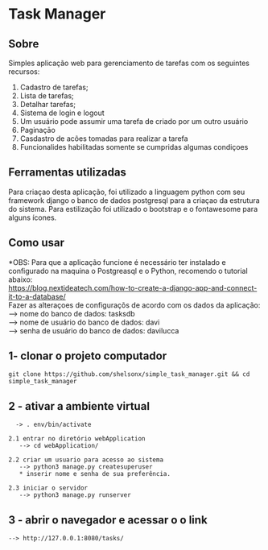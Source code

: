 # Task Manager

## Sobre
Simples aplicação web para gerenciamento de tarefas com os seguintes recursos:
 <ol>
    <li>Cadastro de tarefas;</li>
    <li>Lista de tarefas;</li>
    <li>Detalhar tarefas;</li>
    <li>Sistema de login e logout</li>
    <li>Um usuário pode assumir uma tarefa de criado por um outro usuário</li>
    <li>Paginaçāo</li>
    <li>Casdastro de acões tomadas para realizar a tarefa</li>
    <li>Funcionalides habilitadas somente se cumpridas algumas condiçoes</li>
 </ol>

## Ferramentas utilizadas
 Para criaçao desta aplicação, foi utilizado a linguagem python com seu framework django o banco de dados postgresql para a criaçao da estrutura do sistema. Para estilização foi utilizado o bootstrap e o fontawesome para alguns ícones.

 
## Como usar
 *OBS: Para que a aplicação funcione é necessário ter instalado e configurado na maquina o Postgreasql e o Python, recomendo  o tutorial abaixo: </br>
  https://blog.nextideatech.com/how-to-create-a-django-app-and-connect-it-to-a-database/ </br>
  Fazer as alteraçoes de configuraçõs de acordo com os dados da aplicação: </br>
     --> nome do banco de dados: tasksdb </br>
     --> nome de usuário do banco de dados: davi </br>
     --> senha de usuário do banco de dados: davilucca </br>
     
## 1- clonar o projeto computador
`````````````````````````
git clone https://github.com/shelsonx/simple_task_manager.git && cd simple_task_manager
`````````````````````````
## 2 - ativar a ambiente virtual

      -> . env/bin/activate

    2.1 entrar no diretório webApplication
       --> cd webApplication/
       
    2.2 criar um usuario para acesso ao sistema
       --> python3 manage.py createsuperuser
       * inserir nome e senha de sua preferência.
        
    2.3 iniciar o servidor
       --> python3 manage.py runserver
       
   
## 3 - abrir o navegador e acessar o o link
    --> http://127.0.0.1:8080/tasks/
  
  
